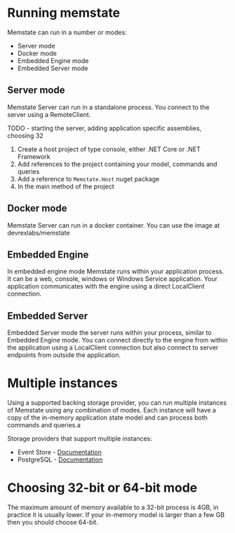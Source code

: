# Running memstate

Memstate can run in a number or modes:

* Server mode
* Docker mode
* Embedded Engine mode
* Embedded Server mode

## Server mode
Memstate Server can run in a standalone process. You connect to the server using a RemoteClient.

TODO - starting the server, adding application specific assemblies, choosing 32
1. Create a host project of type console, either .NET Core or .NET Framework 
2. Add references to the project containing your model, commands and queries
3. Add a reference to `Memstate.Host` nuget package
4. In the main method of the project

## Docker mode
Memstate Server can run in a docker container. You can use the image at devrexlabs/memstate

## Embedded Engine
In embedded engine mode Memstate runs within your application process. It can be a web, console, windows or Windows Service application. Your application communicates with the engine using a direct LocalClient connection.

## Embedded Server
Embedded Server mode the server runs within your process, similar to Embedded Engine mode. You can connect directly to the engine from within the application using a LocalClient connection but also connect to server endpoints from outside the application.

# Multiple instances
Using a supported backing storage provider, you can run multiple instances of Memstate using any combination of modes. Each instance will have a copy of the in-memory application state model and can process both commands and queries.a

Storage providers that support multiple instances:
* Event Store - [Documentation](eventstore.md)
* PostgreSQL - [Documentation](postgres.md)

# Choosing 32-bit or 64-bit mode
The maximum amount of memory available to a 32-bit process is 4GB, in practice it is usually lower. If your in-memory model is larger than a few GB then you should choose 64-bit.